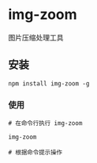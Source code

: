 # img-zoom

图片压缩处理工具

## 安装

```
npm install img-zoom -g
```

### 使用

```
# 在命令行执行 img-zoom

img-zoom

# 根据命令提示操作
```